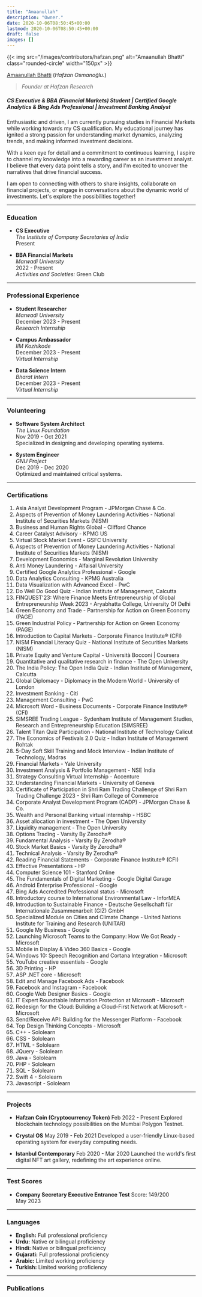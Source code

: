 ```yaml
---
title: "Amaanullah"
description: "Owner."
date: 2020-10-06T08:50:45+00:00
lastmod: 2020-10-06T08:50:45+00:00
draft: false
images: []
---
```


{{< img src="/images/contributors/hafzan.png" alt="Amaanullah Bhatti" class="rounded-circle" width="150px" >}}

[Amaanullah Bhatti](https://www.linkedin.com/in/amaanullah-bhatti-b87754281?utm_source=share&utm_campaign=share_via&utm_content=profile&utm_medium=android_app) (*Hafzan Osmanoğlu.*)

> *Founder at Hafzan Research*

##### CS Executive & BBA (Financial Markets) Student | Certified Google Analytics & Bing Ads Professional | Investment Banking Analyst

Enthusiastic and driven, I am currently pursuing studies in Financial Markets while working towards my CS qualification. My educational journey has ignited a strong passion for understanding market dynamics, analyzing trends, and making informed investment decisions.

With a keen eye for detail and a commitment to continuous learning, I aspire to channel my knowledge into a rewarding career as an investment analyst. I believe that every data point tells a story, and I'm excited to uncover the narratives that drive financial success.

I am open to connecting with others to share insights, collaborate on financial projects, or engage in conversations about the dynamic world of investments. Let's explore the possibilities together!

---

### Education

- **CS Executive**  
  *The Institute of Company Secretaries of India*  
  Present

- **BBA Financial Markets**  
  *Marwadi University*  
  2022 - Present  
  *Activities and Societies:* Green Club

---

### Professional Experience

- **Student Researcher**  
  *Marwadi University*  
  December 2023 - Present  
  *Research Internship*

- **Campus Ambassador**  
  *IIM Kozhikode*  
  December 2023 - Present  
  *Virtual Internship*

- **Data Science Intern**  
  *Bharat Intern*  
  December 2023 - Present  
  *Virtual Internship*

---

### Volunteering

- **Software System Architect**  
  *The Linux Foundation*  
  Nov 2019 - Oct 2021  
  Specialized in designing and developing operating systems.

- **System Engineer**  
  *GNU Project*  
  Dec 2019 - Dec 2020  
  Optimized and maintained critical systems.

---

### Certifications

1.	 Asia Analyst Development Program - JPMorgan Chase & Co.
2.	 Aspects of Prevention of Money Laundering Activities - National Institute of Securities Markets (NISM)
3.	 Business and Human Rights Global - Clifford Chance
4.	 Career Catalyst Advisory - KPMG US
5.	 Virtual Stock Market Event - GSFC University
6.	 Aspects of Prevention of Money Laundering Activities - National Institute of Securities Markets (NISM)
7.	 Development Economics - Marginal Revolution University
8.	 Anti Money Laundering - Alfaisal University
9.	 Certified Google Analytics Professional - Google
10.	 Data Analytics Consulting - KPMG Australia
11.	 Data Visualization with Advanced Excel - PwC
12.	 Do Well Do Good Quiz - Indian Institute of Management, Calcutta
13.	 FINQUEST'23: Where Finance Meets Entrepreneurship of Global Entrepreneurship Week 2023 - Aryabhatta College, University Of Delhi
14.	 Green Economy and Trade - Partnership for Action on Green Economy (PAGE)
15.	 Green Industrial Policy - Partnership for Action on Green Economy (PAGE)
16.	 Introduction to Capital Markets - Corporate Finance Institute® (CFI)
17.	 NISM Financial Literacy Quiz - National Institute of Securities Markets (NISM)
18.	 Private Equity and Venture Capital - Università Bocconi | Coursera
19.	Quantitative and qualitative research in finance - The Open University
20.	The India Policy: The Open India Quiz - Indian Institute of Management, Calcutta
21.	Global Diplomacy - Diplomacy in the Modern World - University of London
22.	Investment Banking - Citi
23.	Management Consulting - PwC
24.	Microsoft Word - Business Documents - Corporate Finance Institute® (CFI)
25.	SIMSREE Trading League - Sydenham Institute of Management Studies, Research and Entrepreneurship Education (SIMSREE)
26.	Talent Titan Quiz Participation - National Institute of Technology Calicut
27.	The Economics of Festivals 2.0 Quiz - Indian Institute of Management Rohtak
28.	5-Day Soft Skill Training and Mock Interview - Indian Institute of Technology, Madras
29.	Financial Markets - Yale University
30.	Investment Analysis & Portfolio Management - NSE India
31.	Strategy Consulting Virtual Internship - Accenture
32.	Understanding Financial Markets - University of Geneva
33.	Certificate of Participation in Shri Ram Trading Challenge of Shri Ram Trading Challenge 2023 - Shri Ram College of Commerce
34.	Corporate Analyst Development Program (CADP) - JPMorgan Chase & Co.
35.	Wealth and Personal Banking virtual internship - HSBC
36.	Asset allocation in investment - The Open University
37.	Liquidity management - The Open University
38.	Options Trading - Varsity By Zerodha®
39.	Fundamental Analysis - Varsity By Zerodha®
40.	Stock Market Basics - Varsity By Zerodha®
41.	Technical Analysis - Varsity By Zerodha®
42.	Reading Financial Statements - Corporate Finance Institute® (CFI)
43.	Effective Presentations - HP
44.	Computer Science 101 - Stanford Online
45.	The Fundamentals of Digital Marketing - Google Digital Garage
46.	Android Enterprise Professional - Google
47.	Bing Ads Accredited Professional status - Microsoft
48.	Introductory course to International Environmental Law - InforMEA
49.	Introduction to Sustainable Finance - Deutsche Gesellschaft für Internationale Zusammenarbeit (GIZ) GmbH
50.	Specialized Module on Cities and Climate Change - United Nations Institute for Training and Research (UNITAR)
51.	Google My Business - Google
52.	Launching Microsoft Teams to the Company: How We Got Ready - Microsoft
53.	Mobile in Display & Video 360 Basics - Google
54.	Windows 10: Speech Recognition and Cortana Integration - Microsoft
55.	YouTube creative essentials - Google
56.	3D Printing - HP
57.	ASP .NET core - Microsoft
58.	Edit and Manage Facebook Ads - Facebook
59.	Facebook and Instagram - Facebook
60.	Google Web Designer Basics - Google
61.	IT Expert Roundtable Information Protection at Microsoft - Microsoft
62.	Redesign for the Cloud: Building a Cloud-First Network at Microsoft - Microsoft
63.	Send/Receive API: Building for the Messenger Platform - Facebook
64.	Top Design Thinking Concepts - Microsoft
65.	C++ - Sololearn
66.	CSS - Sololearn
67.	HTML - Sololearn
68.	JQuery - Sololearn
69.	Java - Sololearn
70.	PHP - Sololearn
71.	SQL - Sololearn
72.	Swift 4 - Sololearn
73.	Javascript - Sololearn

---

### Projects

- **Hafzan Coin (Cryptocurrency Token)**
  Feb 2022 - Present
  Explored blockchain technology possibilities on the Mumbai Polygon Testnet.

- **Crystal OS**
  May 2019 - Feb 2021
  Developed a user-friendly Linux-based operating system for everyday computing needs.

- **Istanbul Contemporary**
  Feb 2020 - Mar 2020
  Launched the world's first digital NFT art gallery, redefining the art experience online.

---

### Test Scores

- **Company Secretary Executive Entrance Test**
  Score: 149/200  
  May 2023

---

### Languages

- **English:** Full professional proficiency
- **Urdu:** Native or bilingual proficiency
- **Hindi:** Native or bilingual proficiency
- **Gujarati:** Full professional proficiency
- **Arabic:** Limited working proficiency
- **Turkish:** Limited working proficiency

---

### Publications
